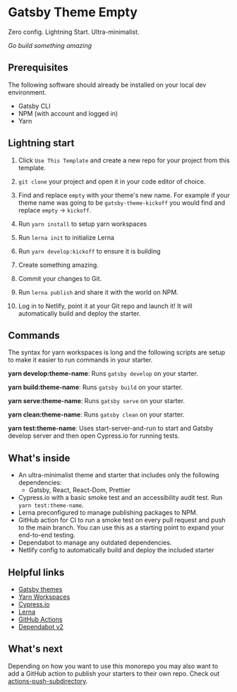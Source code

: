 # Gatsby Theme Empty

Zero config. Lightning Start. Ultra-minimalist.

_Go build something amazing_

## Prerequisites

The following software should already be installed on your local dev environment.

- Gatsby CLI
- NPM (with account and logged in)
- Yarn

## Lightning start

1. Click `Use This Template` and create a new repo for your project from this template.

1. `git clone` your project and open it in your code editor of choice.

1. Find and replace `empty` with your theme's new name. For example if your theme name was going to be `gatsby-theme-kickoff` you would find and replace `empty` -> `kickoff`.

1. Run `yarn install` to setup yarn workspaces

1. Run `lerna init` to initialize Lerna

1. Run `yarn develop:kickoff` to ensure it is building

1. Create something amazing.

1. Commit your changes to Git.

1. Run `lerna publish` and share it with the world on NPM.

1. Log in to Netlify, point it at your Git repo and launch it! It will automatically build and deploy the starter.

## Commands

The syntax for yarn workspaces is long and the following scripts are setup to make it easier to run commands in your starter.

**yarn develop:theme-name**: Runs `gatsby develop` on your starter.

**yarn build:theme-name**: Runs `gatsby build` on your starter.

**yarn serve:theme-name**: Runs `gatsby serve` on your starter.

**yarn clean:theme-name**: Runs `gatsby clean` on your starter.

**yarn test:theme-name**: Uses start-server-and-run to start and Gatsby develop server and then open Cypress.io for running tests.

## What's inside

- An ultra-minimalist theme and starter that includes only the following dependencies:
  - Gatsby, React, React-Dom, Prettier
- Cypress.io with a basic smoke test and an accessibility audit test. Run `yarn test:theme-name`.
- Lerna preconfigured to manage publishing packages to NPM.
- GitHub action for CI to run a smoke test on every pull request and push to the main branch. You can use this as a starting point to expand your end-to-end testing.
- Dependabot to manage any outdated dependencies.
- Netlify config to automatically build and deploy the included starter

## Helpful links

- [Gatsby themes](https://www.gatsbyjs.com/docs/themes/)
- [Yarn Workspaces](https://classic.yarnpkg.com/en/docs/workspaces/)
- [Cypress.io](https://docs.cypress.io/)
- [Lerna](https://github.com/lerna/lerna)
- [GitHub Actions](https://docs.github.com/en/actions)
- [Dependabot v2](https://docs.github.com/en/github/administering-a-repository/keeping-your-dependencies-updated-automatically)

## What's next

Depending on how you want to use this monorepo you may also want to add a GitHub action to publish your starters to their own repo. Check out [actions-push-subdirectory](https://github.com/johno/actions-push-subdirectories).
